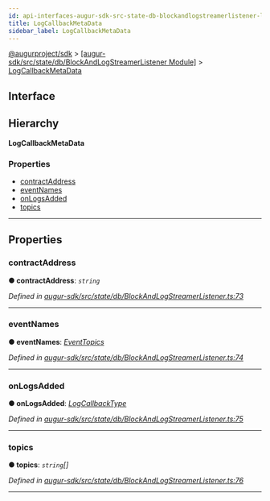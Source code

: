 ```yaml
---
id: api-interfaces-augur-sdk-src-state-db-blockandlogstreamerlistener-logcallbackmetadata
title: LogCallbackMetaData
sidebar_label: LogCallbackMetaData
---
```


[@augurproject/sdk](api-readme.md) > [[augur-sdk/src/state/db/BlockAndLogStreamerListener Module]](api-modules-augur-sdk-src-state-db-blockandlogstreamerlistener-module.md) > [LogCallbackMetaData](api-interfaces-augur-sdk-src-state-db-blockandlogstreamerlistener-logcallbackmetadata.md)

## Interface

## Hierarchy

**LogCallbackMetaData**

### Properties

* [contractAddress](api-interfaces-augur-sdk-src-state-db-blockandlogstreamerlistener-logcallbackmetadata.md#contractaddress)
* [eventNames](api-interfaces-augur-sdk-src-state-db-blockandlogstreamerlistener-logcallbackmetadata.md#eventnames)
* [onLogsAdded](api-interfaces-augur-sdk-src-state-db-blockandlogstreamerlistener-logcallbackmetadata.md#onlogsadded)
* [topics](api-interfaces-augur-sdk-src-state-db-blockandlogstreamerlistener-logcallbackmetadata.md#topics)

---

## Properties

<a id="contractaddress"></a>

###  contractAddress

**● contractAddress**: *`string`*

*Defined in [augur-sdk/src/state/db/BlockAndLogStreamerListener.ts:73](https://github.com/AugurProject/augur/blob/3727cd4ec9/packages/augur-sdk/src/state/db/BlockAndLogStreamerListener.ts#L73)*

___
<a id="eventnames"></a>

###  eventNames

**● eventNames**: *[EventTopics](api-modules-augur-sdk-src-state-db-blockandlogstreamerlistener-module.md#eventtopics)*

*Defined in [augur-sdk/src/state/db/BlockAndLogStreamerListener.ts:74](https://github.com/AugurProject/augur/blob/3727cd4ec9/packages/augur-sdk/src/state/db/BlockAndLogStreamerListener.ts#L74)*

___
<a id="onlogsadded"></a>

###  onLogsAdded

**● onLogsAdded**: *[LogCallbackType](api-modules-augur-sdk-src-state-db-blockandlogstreamerlistener-module.md#logcallbacktype)*

*Defined in [augur-sdk/src/state/db/BlockAndLogStreamerListener.ts:75](https://github.com/AugurProject/augur/blob/3727cd4ec9/packages/augur-sdk/src/state/db/BlockAndLogStreamerListener.ts#L75)*

___
<a id="topics"></a>

###  topics

**● topics**: *`string`[]*

*Defined in [augur-sdk/src/state/db/BlockAndLogStreamerListener.ts:76](https://github.com/AugurProject/augur/blob/3727cd4ec9/packages/augur-sdk/src/state/db/BlockAndLogStreamerListener.ts#L76)*

___


